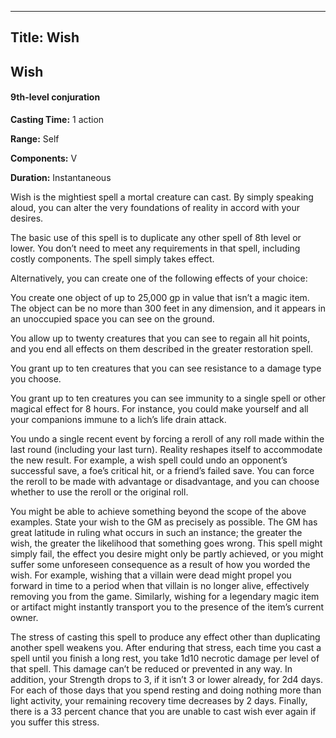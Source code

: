 -------------------------
Title: Wish
-------------------------

## Wish

#### 9th-level conjuration


**Casting Time:** 1 action 

**Range:** Self 

**Components:** V 

**Duration:** Instantaneous


Wish is the mightiest spell a mortal creature can cast.
By simply speaking aloud, you can alter the very foundations of reality
in accord with your desires.

The basic use of this spell is to duplicate any other spell of 8th level
or lower. You don’t need to meet any requirements in that spell,
including costly components. The spell simply takes effect.

Alternatively, you can create one of the following effects of your
choice:


You create one object of up to 25,000 gp in value that isn’t a magic
item. The object can be no more than 300 feet in any dimension, and it
appears in an unoccupied space you can see on the ground.


You allow up to twenty creatures that you can see to regain all hit
points, and you end all effects on them described in the
greater restoration spell.

You grant up to ten creatures that you can see resistance to a damage
type you choose.

You grant up to ten creatures you can see immunity to a single spell or
other magical effect for 8 hours. For instance, you could make yourself
and all your companions immune to a lich’s life drain attack.

You undo a single recent event by forcing a reroll of any roll made
within the last round (including your last turn). Reality reshapes
itself to accommodate the new result. For example, a
wish spell could undo an opponent’s successful save, a
foe’s critical hit, or a friend’s failed save. You can force the reroll
to be made with advantage or disadvantage, and you can choose whether to
use the reroll or the original roll.

You might be able to achieve something beyond the scope of the above
examples. State your wish to the GM as precisely as possible. The GM has
great latitude in ruling what occurs in such an instance; the greater
the wish, the greater the likelihood that something goes wrong. This
spell might simply fail, the effect you desire might only be partly
achieved, or you might suffer some unforeseen consequence as a result of
how you worded the wish. For example, wishing that a villain were dead
might propel you forward in time to a period when that villain is no
longer alive, effectively removing you from the game. Similarly, wishing
for a legendary magic item or artifact might instantly transport you to
the presence of the item’s current owner.

The stress of casting this spell to produce any effect other than
duplicating another spell weakens you. After enduring that stress, each
time you cast a spell until you finish a long rest, you take 1d10
necrotic damage per level of that spell. This damage can’t be reduced or
prevented in any way. In addition, your Strength drops to 3, if it isn’t
3 or lower already, for 2d4 days. For each of those days that you spend
resting and doing nothing more than light activity, your remaining
recovery time decreases by 2 days. Finally, there is a 33 percent chance
that you are unable to cast wish ever again if
you suffer this stress.


